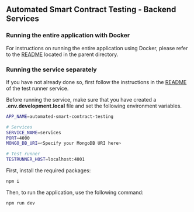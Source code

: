 ## Automated Smart Contract Testing - Backend Services

### Running the entire application with Docker

For instructions on running the entire application using Docker, please refer to the [README](../README.md) located in the parent directory.

### Running the service separately

If you have not already done so, first follow the instructions in the [README](../test-runner/README.md) of the test runner service.

Before running the service, make sure that you have created a **.env.development.local** file and set the following environment variables.

```bash
APP_NAME=automated-smart-contract-testing

# Services
SERVICE_NAME=services
PORT=4000
MONGO_DB_URI=<Specify your MongoDB URI here>

# Test runner
TESTRUNNER_HOST=localhost:4001
```

First, install the required packages:

```bash
npm i
```

Then, to run the application, use the following command:

```bash
npm run dev
```
